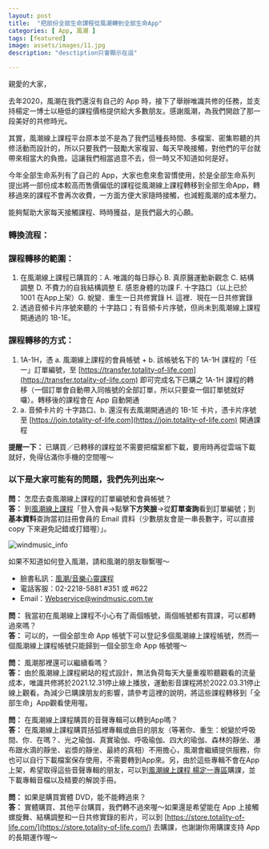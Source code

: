 ```yaml
---
layout: post
title:  "把部份全部生命課程從風潮轉到全部生命App"
categories: [ App, 風潮 ]
tags: [featured]
image: assets/images/11.jpg
description: "desctiption只會顯示在這"

---
```


親愛的大家，

去年2020，風潮在我們還沒有自己的 App 時，接下了舉辦唯識共修的任務，並支持楊定一博士以極低的課程價格提供給大多數朋友。感謝風潮，為我們開啟了那一段美好的共修時光。

其實，風潮線上課程平台原本並不是為了我們這種長時間、多檔案、密集聆聽的共修活動而設計的，所以只要我們一鼓勵大家複習、每天早晚接觸，對他們的平台就帶來相當大的負擔。這讓我們相當過意不去，但一時又不知道如何是好。

今年全部生命系列有了自己的 App，大家也愈來愈習慣使用，於是全部生命系列提出將一部份成本較高而售價偏低的課程從風潮線上課程轉移到全部生命App，轉移過來的課程不會再次收費，一方面方便大家隨時接觸，也減輕風潮的成本壓力。

能夠幫助大家每天接觸課程、時時獲益，是我們最大的心願。

### 轉換流程：

### 課程轉移的範圍：
1. 在風潮線上課程已購買的：A. 唯識的每日靜心 B. 真原醫運動新觀念 C. 結構調整 D. 不費力的自我結構調整 E. 感恩身體的功課 F. 十字路口（以上已於 1001 在App上架）G. 蛻變．重生一日共修實錄 H. 這裡．現在一日共修實錄
2. 透過音頻卡片序號來聽的 十字路口；有音頻卡片序號，但尚未到風潮線上課程開通過的 1B-1E。

### 課程轉移的方式：
1. 1A-1H，憑 a. 風潮線上課程的會員帳號 + b. 該帳號名下的 1A-1H 課程的「任一」訂單編號，至 [https://transfer.totality-of-life.com](https://transfer.totality-of-life.com) 即可完成名下已購之 1A-1H 課程的轉移（一個訂單會自動帶入同帳號的全部訂單，所以只要查一個訂單號就好囉）。轉移後的課程會在 App 自動開通
2. a. 音頻卡片的 十字路口、b. 還沒有去風潮開通過的 1B-1E 卡片，憑卡片序號至 [https://join.totality-of-life.com](https://join.totality-of-life.com) 開通課程

**提醒一下：** 已購買／已轉移的課程並不需要把檔案都下載，要用時再從雲端下載就好，免得佔滿你手機的空間喔～

### 以下是大家可能有的問題，我們先列出來～

**問：** 怎麼去查風潮線上課程的訂單編號和會員帳號？<br>
**答：** 到[風潮線上課程](https://21days.windmusic.com.tw/index.php)「登入會員→點擊**下方笑臉**→從**訂單查詢**看到訂單編號；到**基本資料**查詢當初註冊會員的 Email 資料（少數朋友會是一串長數字，可以直接 copy 下來避免記錯或打錯喔）」。

![windmusic_info](https://cdn.totality-of-life.com/www/transfer/windmusic_info.jpg)

如果不知道如何登入風潮，請和風潮的朋友聯繫喔～<br>
- 臉書私訊：[風潮/音樂心靈課程](https://www.facebook.com/spiritlandstv)
- 電話客服：02-2218-5881 #351 或 #622
- Email：[Webservice@windmusic.com.tw](mailto:Webservice@windmusic.com.tw)

**問：** 我當初在風潮線上課程不小心有了兩個帳號，兩個帳號都有買課，可以都轉過來嗎？<br>
**答：** 可以的，一個全部生命 App 帳號下可以登記多個風潮線上課程帳號，然而一個風潮線上課程帳號只能歸到一個全部生命 App 帳號喔～

**問：** 風潮那裡還可以繼續看嗎？<br>
**答：** 由於風潮線上課程網站的程式設計，無法負荷每天大量重複聆聽觀看的流量成本，唯識共修將於2021.12.31停止線上播放，運動影音課程將於2022.03.31停止線上觀看。為減少已購課朋友的影響，請參考這裡的說明，將這些課程轉移到「全部生命」App觀看使用喔。

**問：** 在風潮線上課程購買的音聲專輯可以轉到App嗎？<br>
**答：** 在風潮線上課程購買括弧裡專輯或曲目的朋友（等著你、重生：蛻變於呼吸間、你．在嗎？、光之瑜伽、真實瑜伽、呼吸瑜伽、四大的瑜伽、森林的靜坐、瀑布跟水滴的靜坐、岩漿的靜坐、最終的真相）不用擔心，風潮會繼續提供服務，你也可以自行下載檔案保存使用，不需要轉到App來。另，由於這些專輯不會在App上架，希望取得這些音聲專輯的朋友，可以到[風潮線上課程 楊定一專區](https://21days.windmusic.com.tw/portal_c1_cnt.php?owner_num=c1_51287&button_num=c1&folder_id=12385)購課，並下載專輯音檔以及精要的解說手冊。

**問：** 如果是購買實體 DVD，能不能轉過來？<br>
**答：** 實體購買、其他平台購買，我們轉不過來喔～如果還是希望能在 App 上接觸螺旋舞、結構調整和一日共修實錄的影片，可以到 [https://store.totality-of-life.com/](https://store.totality-of-life.com/) 去購課，也謝謝你用購課支持 App 的長期運作喔～
